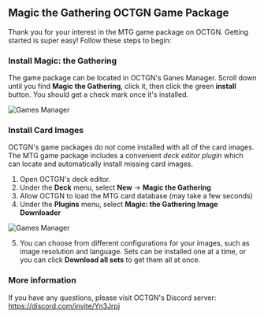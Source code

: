 ## Magic the Gathering OCTGN Game Package

Thank you for your interest in the MTG game package on OCTGN.  Getting started is super easy!  Follow these steps to begin:

### Install Magic: the Gathering

The game package can be located in OCTGN's Ganes Manager.  Scroll down until you find **Magic the Gathering**, click it, then click the green **install** button.  You should get a check mark once it's installed.

![Games Manager](images/gamemanager.png)

### Install Card Images

OCTGN's game packages do not come installed with all of the card images.  The MTG game package includes a convenient _deck editor plugin_ which can locate and automatically install missing card images.

1. Open OCTGN's deck editor.
2. Under the **Deck** menu, select **New** -> **Magic the Gathering**
3. Allow OCTGN to load the MTG card database (may take a few seconds)
4. Under the **Plugins** menu, select **Magic: the Gathering Image Downloader**

![Games Manager](images/imagedownloader.png)

5. You can choose from different configurations for your images, such as image resolution and language.  Sets can be installed one at a time, or you can click **Download all sets** to get them all at once.

### More information

If you have any questions, please visit OCTGN's Discord server: https://discord.com/invite/Yn3Jrpj
